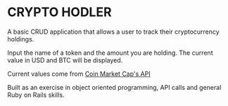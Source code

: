 # CRYPTO HODLER

A basic CRUD application that allows a user to track their cryptocurrency holdings.

Input the name of a token and the amount you are holding. The current value in USD and BTC will be displayed.

Current values come from [Coin Market Cap's API](https://coinmarketcap.com/api/)

Built as an exercise in object oriented programming, API calls and general Ruby on Rails skills.
